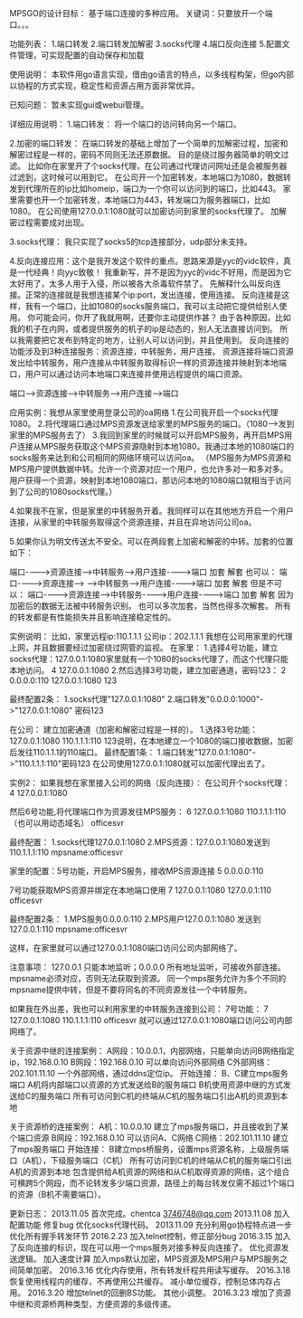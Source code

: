MPSGO的设计目标：
基于端口连接的多种应用。
关键词：只要放开一个端口。。。

功能列表：
1.端口转发
2.端口转发加解密
3.socks代理
4.端口反向连接
5.配置文件管理，可实现配置的自动保存和加载

使用说明：
本软件用go语言实现，借由go语言的特点，以多线程构架，但go内部以协程的方式实现，稳定性和资源占用方面非常优异。

已知问题：
暂未实现gui或webui管理。

详细应用说明：
1.端口转发：
将一个端口的访问转向另一个端口。

2.加密的端口转发：
在端口转发的基础上增加了一个简单的加解密过程，加密和解密过程是一样的，密码不同则无法还原数据。
目的是绕过服务器简单的明文过滤。
比如你在家里开了个socks代理，在公司通过代理访问网址还是会被服务器过滤到，这时候可以用到它。
在公司开一个加密转发，本地端口为1080，数据转发到代理所在的ip比如homeip，端口为一个你可以访问到的端口，比如443。
家里需要也开一个加密转发，本地端口为443，转发端口为服务器端口，比如1080。
在公司使用127.0.0.1:1080就可以加密访问到家里的socks代理了。
加解密过程需要成对出现。


3.socks代理：
我只实现了socks5的tcp连接部分，udp部分未支持。


4.反向连接应用：这个是我开发这个软件的重点。思路来源是yyc的vidc软件，真是一代经典！向yyc致敬！
我重新写，并不是因为yyc的vidc不好用，而是因为它太好用了，太多人用于入侵，所以被各大杀毒软件禁了。
先解释什么叫反向连接。正常的连接就是我想连接某个ip:port，发出连接，使用连接。
反向连接是这样，我有一个端口，比如1080的socks服务端口，我可以主动把它提供给别人使用。
你可能会问，你开了我就用啊，还要你主动提供作甚？
由于各种原因，比如我的机子在内网，或者提供服务的机子的ip是动态的，别人无法直接访问到。
所以我需要把它发布到特定的地方，让别人可以访问到，并且使用到。
反向连接的功能涉及到3种连接服务：资源连接，中转服务，用户连接。
资源连接将端口资源发出给中转服务，用户连接从中转服务取得标识一样的资源连接并映射到本地端口，用户可以通过访问本地端口来连接并使用远程提供的端口资源。

端口-->资源连接-->中转服务-->用户连接-->端口


应用实例：我想从家里使用登录公司的oa网络
1.在公司我开启一个socks代理1080。
2.将代理端口通过MPS资源发送给家里的MPS服务的端口。（1080-->发到家里的MPS服务去了）
3.我回到家里的时候就可以开启MPS服务，再开启MPS用户连接从MPS服务获取这个MPS资源隐射到本地1080。我通过本地的1080端口的socks服务来达到和公司相同的网络环境可以访问oa。
（MPS服务为MPS资源和MPS用户提供数据中转。允许一个资源对应一个用户，也允许多对一和多对多。用户获得一个资源，映射到本地1080端口，那访问本地的1080端口就相当于访问到了公司的1080socks代理。）

4.如果我不在家，但是家里的中转服务开着。我同样可以在其他地方开启一个用户连接，从家里的中转服务取得这个资源连接，并且在异地访问公司oa。

5.如果你认为明文传送太不安全。可以在两段套上加密和解密的中转。加套的位置如下：

端口---->资源连接-->中转服务-->用户连接---->端口
    加套				解套
也可以：
端口---->资源连接--> -->中转服务-->用户连接---->端口
    		加套 解套
但是不可以：
端口---->资源连接-->中转服务---->用户连接---->端口
    		加套	    解套
因为加密后的数据无法被中转服务识别。
也可以多次加套，当然也得多次解套。
所有的转发都是有性能损失并且影响连接稳定性的。

实例说明：
比如，家里远程ip:110.1.1.1 公司ip：202.1.1.1 
我想在公司用家里的代理上网，并且数据要经过加密绕过网管的监视。
在家里：
1.选择4号功能，建立socks代理：127.0.0.1:1080家里就有一个1080的socks代理了，而这个代理只能本地访问。
4
127.0.0.1:1080
2.然后选择3号功能，建立加密通道，密码123：
2
0.0.0.0:110
127.0.0.1:1080
123

最终配置2条：
1.socks代理"127.0.0.1:1080"
2.端口转发"0.0.0.0:1000"->"127.0.0.1:1080" 密码123

在公司：
建立加密通道（加密和解密过程是一样的）。
1.选择3号功能：
127.0.0.1:1080
110.1.1.1:110
123说明，在本地建立一个1080的端口接收数据，加密后发往110.1.1.1的110端口。
最终配置1条：
1.端口转发"127.0.0.1:1080"->"110.1.1.1:110"密码123
在公司使用127.0.0.1:1080就可以加密代理出去了。

实例2：
如果我想在家里接入公司的网络（反向连接）：
在公司开个socks代理：
4
127.0.0.1:1080

然后6号功能,将代理端口作为资源发往MPS服务：
6
127.0.0.1:1080
110.1.1.1:110（也可以用动态域名）
officesvr

最终配置：
1.socks代理127.0.0.1:1080
2.MPS资源：127.0.0.1:1080发送到110.1.1.1:110 mpsname:officesvr

家里的配置：5号功能，开启MPS服务，接收MPS资源连接
5
0.0.0.0:110

7号功能获取MPS资源并绑定在本地端口使用
7
127.0.0.1:1080
127.0.0.1:110
officesvr

最终配置2条：
1.MPS服务0.0.0.0:110
2.MPS用户127.0.0.1:1080 发送到127.0.0.1:110 mpsname:officesvr


这样，在家里就可以通过127.0.0.1:1080端口访问公司内部网络了。

注意事项：
127.0.0.1 只能本地监听；0.0.0.0 所有地址监听，可接收外部连接。
mpsname必须对应，否则无法获取到资源。
同一个mps服务允许为多个不同的mpsname提供中转，但是不要将同名的不同资源发往一个中转服务。

如果我在外出差，我也可以利用家里的中转服务连接到公司：
7号功能：
7
127.0.0.1:1080
110.1.1.1:110
officesvr
就可以通过127.0.0.1:1080端口访问公司内部网络了。

关于资源中继的连接案例：
A网段：10.0.0.1，内部网络，只能单向访问B网络指定ip，192.168.0.10
B网段：192.168.0.10 可以单向访问外部网络
C外部网络：202.101.11.10 一个外部网络，通过ddns定位ip。
开始连接：
B、C建立mps服务端口
A机将内部端口以资源的方式发送给B的服务端口
B机使用资源中继的方式发送给C的服务端口
所有可访问到C机的终端从C机的服务端口引出A机的资源到本地

关于资源桥的连接案例：
A机：10.0.0.10  建立了mps服务端口，并且接收到了某个端口资源
B网段：192.168.0.10 可以访问A、C网络
C网络：202.101.11.10  建立了mps服务端口
开始连接：
B建立mps桥服务，设置mps资源名称，上级服务端口（A机），下级服务端口（C机）
所有可访问到C机的终端从C机的服务端口引出A机的资源到本地
包含提供给A机资源的网络和从C机取得资源的网络，这个组合可横跨5个网段，而不论转发多少端口资源，路径上的每台转发仅需不超过1个端口的资源（B机不需要端口）。


更新日志：
2013.11.05
首次完成。chentca 3746748@qq.com
2013.11.08
加入配置功能
修复bug
优化socks代理代码。
2013.11.09
充分利用go协程特点进一步优化所有握手转发环节
2016.2.23
加入telnet控制，修正部分bug
2016.3.15
加入了反向连接的标识，现在可以用一个mps服务对接多种反向连接了。
优化资源发送逻辑。
加入速度计算
加入mps默认加密，MPS资源及MPS用户与MPS服务之间简单加密。
2016.3.16
优化内存使用，所有转发纤程共用读写缓存。
2016.3.18
恢复使用线程内的缓存，不再使用公共缓存。
减小单位缓存，控制总体内存占用。
2016.3.20
增加telnet的回删BS功能。
其他小调整。
2016.3.23
增加了资源中继和资源桥两种类型，方便资源的多级传递。

